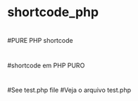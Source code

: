 # shortcode_php
#
#PURE PHP shortcode
#
#shortcode em PHP PURO
#
#See test.php file
#Veja o arquivo test.php
